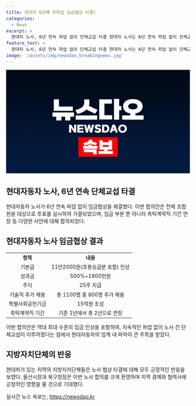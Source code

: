 ```yaml
---
title: 현대차 6년째 무파업 임금협상 타결!
categories:
  - News
excerpt: >
  현대차 노사, 6년 연속 파업 없이 단체교섭 타결 현대차 노사는 6년 연속 파업 없이 단체교섭을 타결했다. 전체 조합원 4만3285명 중 84.53%가 참여한 임금협상 합의안 투표에서 58.93%가 찬성했고, 현대차의 임금 제안은 기본급 11만2000원 등을 포함해 최대 수준의 인상이었다. 노사는 또한 기술직 800명 추가 채용, 특별사회공헌기금 조성, 숙련재고용 제도 연장 등에 합의했다. 이후 노사는 6년 연속 파업 없이 단체교섭을 타결하며 무파업 타결 최장 기록을 세우고, 현대차가 있는 지역의 지방자치단체들은 이를 모두 환영했다.
feature_text: >
  현대차 노사, 6년 연속 파업 없이 단체교섭 타결 현대차 노사는 6년 연속 파업 없이 단체교섭을 타결했다. 전체 조합원 4만3285명 중 84.53%가 참여한 임금협상 합의안 투표에서 58.93%가 찬성했고, 현대차의 임금 제안은 기본급 11만2000원 등을 포함해 최대 수준의 인상이었다. 노사는 또한 기술직 800명 추가 채용, 특별사회공헌기금 조성, 숙련재고용 제도 연장 등에 합의했다. 이후 노사는 6년 연속 파업 없이 단체교섭을 타결하며 무파업 타결 최장 기록을 세우고, 현대차가 있는 지역의 지방자치단체들은 이를 모두 환영했다.
image: '/assets/img/newsdao_breakingnews.jpg'
---
```


<p><img src="/assets/img/newsdao_breakingnews.jpg" alt="ontimetimes 속보" /></p>

<h2 data-ke-size="size26">현대자동차 노사, 6년 연속 단체교섭 타결</h2>

<p data-ke-size="size16">현대자동차 노사가 6년 연속 파업 없이 임금협상을 체결했다. 이번 합의안은 전체 조합원을 대상으로 투표를 실시하여 가결되었으며, 임금 부분 뿐 아니라 촉탁계약직 기간 연장 등 다양한 사안에 대해 합의되었다.</p>

<h2 data-ke-size="size26">현대자동차 노사 임금협상 결과</h2>

<table>
    <tbody>
        <tr>
            <td style="text-align: center; height: 17px;"><b>항목</b></td>
            <td style="text-align: center; height: 17px;"><b>내용</b></td>
        </tr>
        <tr>
            <td style="text-align: center; height: 17px;">기본급</td>
            <td style="text-align: center; height: 17px;">11만2000원(호봉승급분 포함) 인상</td>
        </tr>
        <tr>
            <td style="text-align: center; height: 17px;">성과금</td>
            <td style="text-align: center; height: 17px;">500%+1800만원</td>
        </tr>
        <tr>
            <td style="text-align: center; height: 17px;">주식</td>
            <td style="text-align: center; height: 17px;">25주 지급</td>
        </tr>
        <tr>
            <td style="text-align: center; height: 17px;">기술직 추가 채용</td>
            <td style="text-align: center; height: 17px;">총 1100명 중 800명 추가 채용</td>
        </tr>
        <tr>
            <td style="text-align: center; height: 17px;">특별사회공헌기금</td>
            <td style="text-align: center; height: 17px;">15억원 조성</td>
        </tr>
        <tr>
            <td style="text-align: center; height: 17px;">촉탁계약직 기간</td>
            <td style="text-align: center; height: 17px;">기존 1년에서 총 2년으로 연장</td>
        </tr>
    </tbody>
</table>

<p data-ke-size="size16">이번 합의안은 역대 최대 수준의 임금 인상을 포함하여, 지속적인 파업 없이 노사 간 단체교섭이 이루어졌다는 점에서 현대자동차의 업계 내 파악이 큰 주목을 받았다.</p>

<h2 data-ke-size="size26">지방자치단체의 반응</h2>

<p data-ke-size="size16">현대차가 있는 지역의 지방자치단체들은 노사 협상 타결에 대해 모두 긍정적인 반응을 보였다. 울산시장과 북구청장은 이번 노사 합의를 크게 환영하며 지역 경제와 협력사에 긍정적인 영향을 줄 것으로 기대했다.</p>
실시간 뉴스 속보는, <a href="https://newsdao.kr" rel="dofollow">https://newsdao.kr</a>


